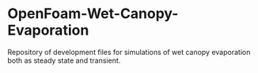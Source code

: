 # OpenFoam-Wet-Canopy-Evaporation
Repository of development files for simulations of wet canopy evaporation both as steady state and transient.
